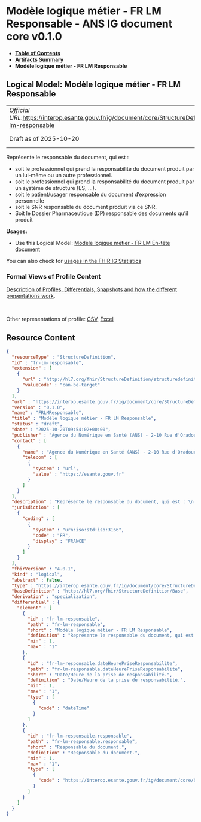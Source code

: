 # Modèle logique métier - FR LM Responsable - ANS IG document core v0.1.0

* [**Table of Contents**](toc.md)
* [**Artifacts Summary**](artifacts.md)
* **Modèle logique métier - FR LM Responsable**

## Logical Model: Modèle logique métier - FR LM Responsable 

| | |
| :--- | :--- |
| *Official URL*:https://interop.esante.gouv.fr/ig/document/core/StructureDefinition/fr-lm-responsable | *Version*:0.1.0 |
| Draft as of 2025-10-20 | *Computable Name*:FRLMResponsable |

 
Représente le responsable du document, qui est : 
* soit le professionnel qui prend la responsabilité du document produit par un lui-même ou un autre professionnel.
* soit le professionnel qui prend la responsabilité du document produit par un système de structure (ES, …).
* soit le patient/usager responsable du document d’expression personnelle
* soit le SNR responsable du document produit via ce SNR.
* Soit le Dossier Pharmaceutique (DP) responsable des documents qu’il produit
 

**Usages:**

* Use this Logical Model: [Modèle logique métier - FR LM En-tête document](StructureDefinition-fr-lm-entete-document.md)

You can also check for [usages in the FHIR IG Statistics](https://packages2.fhir.org/xig/ans.document.fr.core|current/StructureDefinition/fr-lm-responsable)

### Formal Views of Profile Content

 [Description of Profiles, Differentials, Snapshots and how the different presentations work](http://build.fhir.org/ig/FHIR/ig-guidance/readingIgs.html#structure-definitions). 

 

Other representations of profile: [CSV](StructureDefinition-fr-lm-responsable.csv), [Excel](StructureDefinition-fr-lm-responsable.xlsx) 



## Resource Content

```json
{
  "resourceType" : "StructureDefinition",
  "id" : "fr-lm-responsable",
  "extension" : [
    {
      "url" : "http://hl7.org/fhir/StructureDefinition/structuredefinition-type-characteristics",
      "valueCode" : "can-be-target"
    }
  ],
  "url" : "https://interop.esante.gouv.fr/ig/document/core/StructureDefinition/fr-lm-responsable",
  "version" : "0.1.0",
  "name" : "FRLMResponsable",
  "title" : "Modèle logique métier - FR LM Responsable",
  "status" : "draft",
  "date" : "2025-10-20T09:54:02+00:00",
  "publisher" : "Agence du Numérique en Santé (ANS) - 2-10 Rue d'Oradour-sur-Glane, 75015 Paris",
  "contact" : [
    {
      "name" : "Agence du Numérique en Santé (ANS) - 2-10 Rue d'Oradour-sur-Glane, 75015 Paris",
      "telecom" : [
        {
          "system" : "url",
          "value" : "https://esante.gouv.fr"
        }
      ]
    }
  ],
  "description" : "Représente le responsable du document, qui est : \n - soit le professionnel qui prend la responsabilité du document produit par un lui-même ou un autre professionnel. \n - soit le professionnel qui prend la responsabilité du document produit par un système de structure (ES, …). \n - soit le patient/usager responsable du document d'expression personnelle \n - soit le SNR responsable du document produit via ce SNR. \n - Soit le Dossier Pharmaceutique (DP) responsable des documents qu'il produit",
  "jurisdiction" : [
    {
      "coding" : [
        {
          "system" : "urn:iso:std:iso:3166",
          "code" : "FR",
          "display" : "FRANCE"
        }
      ]
    }
  ],
  "fhirVersion" : "4.0.1",
  "kind" : "logical",
  "abstract" : false,
  "type" : "https://interop.esante.gouv.fr/ig/document/core/StructureDefinition/fr-lm-responsable",
  "baseDefinition" : "http://hl7.org/fhir/StructureDefinition/Base",
  "derivation" : "specialization",
  "differential" : {
    "element" : [
      {
        "id" : "fr-lm-responsable",
        "path" : "fr-lm-responsable",
        "short" : "Modèle logique métier - FR LM Responsable",
        "definition" : "Représente le responsable du document, qui est : \n - soit le professionnel qui prend la responsabilité du document produit par un lui-même ou un autre professionnel. \n - soit le professionnel qui prend la responsabilité du document produit par un système de structure (ES, …). \n - soit le patient/usager responsable du document d'expression personnelle \n - soit le SNR responsable du document produit via ce SNR. \n - Soit le Dossier Pharmaceutique (DP) responsable des documents qu'il produit",
        "min" : 1,
        "max" : "1"
      },
      {
        "id" : "fr-lm-responsable.dateHeurePriseResponsabilite",
        "path" : "fr-lm-responsable.dateHeurePriseResponsabilite",
        "short" : "Date/Heure de la prise de responsabilité.",
        "definition" : "Date/Heure de la prise de responsabilité.",
        "min" : 1,
        "max" : "1",
        "type" : [
          {
            "code" : "dateTime"
          }
        ]
      },
      {
        "id" : "fr-lm-responsable.responsable",
        "path" : "fr-lm-responsable.responsable",
        "short" : "Responsable du document.",
        "definition" : "Responsable du document.",
        "min" : 1,
        "max" : "1",
        "type" : [
          {
            "code" : "https://interop.esante.gouv.fr/ig/document/core/StructureDefinition/fr-lm-personne-structure"
          }
        ]
      }
    ]
  }
}

```

